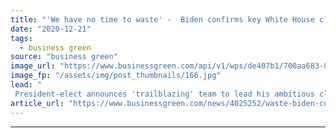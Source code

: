 ```yaml
---
title: "'We have no time to waste' -  Biden confirms key White House climate appointments"
date: "2020-12-21"
tags: 
  - business green
source: "business green"
image_url: "https://www.businessgreen.com/api/v1/wps/de407b1/700aa683-8775-493b-8841-0fa5a236d684/2/biden-harris-win-2020-new-york-iStock-1285810058-185x114.jpg"
image_fp: "/assets/img/post_thumbnails/166.jpg"
lead: "
 President-elect announces 'trailblazing' team to lead his ambitious climate policy from next year including Jennifer Granholm as Energy Secretary ..."
article_url: "https://www.businessgreen.com/news/4025252/waste-biden-confirms-key-white-house-climate-appointments"
---
```


---
